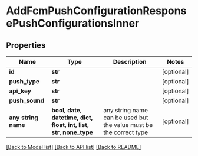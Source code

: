 # AddFcmPushConfigurationResponsePushConfigurationsInner


## Properties
Name | Type | Description | Notes
------------ | ------------- | ------------- | -------------
**id** | **str** |  | [optional] 
**push_type** | **str** |  | [optional] 
**api_key** | **str** |  | [optional] 
**push_sound** | **str** |  | [optional] 
**any string name** | **bool, date, datetime, dict, float, int, list, str, none_type** | any string name can be used but the value must be the correct type | [optional]

[[Back to Model list]](../README.md#documentation-for-models) [[Back to API list]](../README.md#documentation-for-api-endpoints) [[Back to README]](../README.md)


